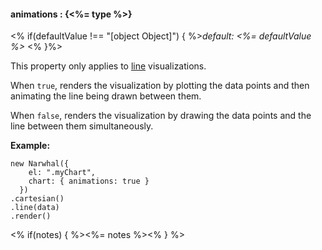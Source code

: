 #### **animations** : {<%= type %>}

<% if(defaultValue !== "[object Object]") { %>*default: <%= defaultValue %>* <% }%>

This property only applies to [line]() visualizations. 

When `true`, renders the visualization by plotting the data points and then animating the line being drawn between them.

When `false`, renders the visualization by drawing the data points and the line between them simultaneously. 

**Example:**

	new Narwhal({
	    el: ".myChart",
	    chart: { animations: true }
	  })
	.cartesian()
	.line(data)
	.render()

<% if(notes) { %><%= notes %><% } %>

